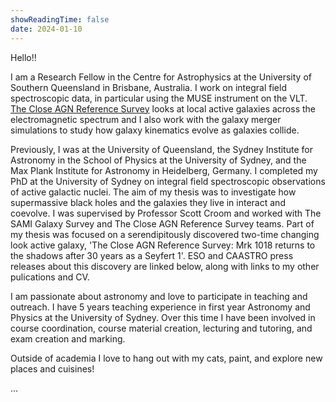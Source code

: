 ```yaml
---
showReadingTime: false
date: 2024-01-10
---
```


Hello!!

I am a Research Fellow in the Centre for Astrophysics at the University of Southern Queensland in Brisbane, Australia. I work on integral field spectroscopic data, in particular using the MUSE instrument on the VLT. [The Close AGN Reference Survey](https://cars-survey.github.io) looks at local active galaxies across the electromagnetic spectrum and I also work with the galaxy merger simulations to study how galaxy kinematics evolve as galaxies collide.

Previously, I was at the University of Queensland, the Sydney Institute for Astronomy in the School of Physics at the University of Sydney, and the Max Plank Institute for Astronomy in Heidelberg, Germany. I completed my PhD at the University of Sydney on integral field spectroscopic observations of active galactic nuclei. The aim of my thesis was to investigate how supermassive black holes and the galaxies they live in interact and coevolve. I was supervised by Professor Scott Croom and worked with The SAMI Galaxy Survey and The Close AGN Reference Survey teams. Part of my thesis was focused on a serendipitously discovered two-time changing look active galaxy, 'The Close AGN Reference Survey: Mrk 1018 returns to the shadows after 30 years as a Seyfert 1'. ESO and CAASTRO press releases about this discovery are linked below, along with links to my other pulications and CV.

I am passionate about astronomy and love to participate in teaching and outreach. I have 5 years teaching experience in first year Astronomy and Physics at the University of Sydney. Over this time I have been involved in course coordination, course material creation, lecturing and tutoring, and exam creation and marking.

Outside of academia I love to hang out with my cats, paint, and explore new places and cuisines!

...

